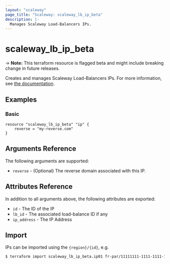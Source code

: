 ```yaml
---
layout: "scaleway"
page_title: "Scaleway: scaleway_lb_ip_beta"
description: |-
  Manages Scaleway Load-Balancers IPs.
---
```


# scaleway_lb_ip_beta

-> **Note:** This terraform resource is flagged beta and might include breaking change in future releases.

Creates and manages Scaleway Load-Balancers IPs. For more information, see [the documentation](https://developers.scaleway.com/en/products/lb/api).

## Examples

### Basic

```hcl
resource "scaleway_lb_ip_beta" "ip" {
    reverse = "my-reverse.com"
}
```

## Arguments Reference

The following arguments are supported:

- `reverse` - (Optional) The reverse domain associated with this IP.

## Attributes Reference

In addition to all arguments above, the following attributes are exported:

- `id` - The ID of the IP
- `lb_id` - The associated load-balance ID if any
- `ip_address` -  The IP Address


## Import

IPs can be imported using the `{region}/{id}`, e.g.

```bash
$ terraform import scaleway_lb_ip_beta.ip01 fr-par/11111111-1111-1111-1111-111111111111
```
